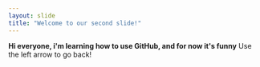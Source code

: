 ```yaml
---
layout: slide
title: "Welcome to our second slide!"
---
```

**Hi everyone, i'm learning how to use GitHub, and for now it's funny**
Use the left arrow to go back!
